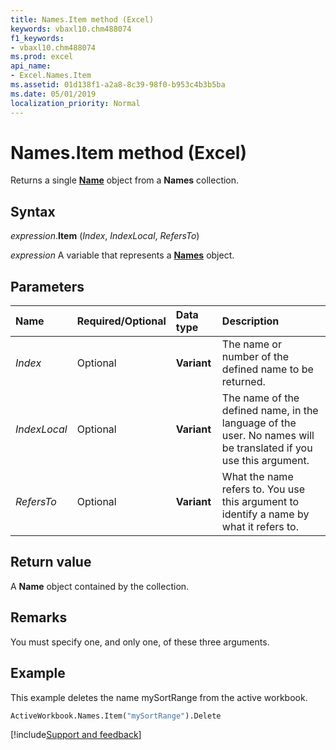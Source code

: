 ```yaml
---
title: Names.Item method (Excel)
keywords: vbaxl10.chm488074
f1_keywords:
- vbaxl10.chm488074
ms.prod: excel
api_name:
- Excel.Names.Item
ms.assetid: 01d138f1-a2a8-8c39-98f0-b953c4b3b5ba
ms.date: 05/01/2019
localization_priority: Normal
---
```



# Names.Item method (Excel)

Returns a single **[Name](Excel.Name.md)** object from a **Names** collection.


## Syntax

_expression_.**Item** (_Index_, _IndexLocal_, _RefersTo_)

_expression_ A variable that represents a **[Names](Excel.Names.md)** object.


## Parameters

|Name|Required/Optional|Data type|Description|
|:-----|:-----|:-----|:-----|
| _Index_|Optional| **Variant**|The name or number of the defined name to be returned.|
| _IndexLocal_|Optional| **Variant**|The name of the defined name, in the language of the user. No names will be translated if you use this argument.|
| _RefersTo_|Optional| **Variant**|What the name refers to. You use this argument to identify a name by what it refers to.|

## Return value

A **Name** object contained by the collection.


## Remarks

You must specify one, and only one, of these three arguments.


## Example

This example deletes the name mySortRange from the active workbook.

```vb
ActiveWorkbook.Names.Item("mySortRange").Delete
```




[!include[Support and feedback](~/includes/feedback-boilerplate.md)]
